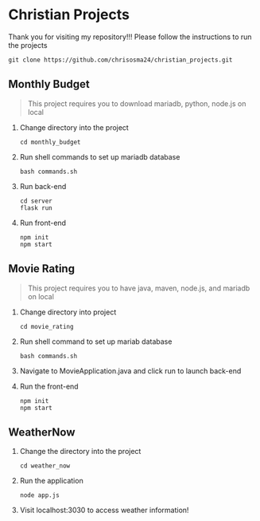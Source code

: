 # Christian Projects
Thank you for visiting my repository!!! Please follow the instructions to run the projects
```
git clone https://github.com/chrisosma24/christian_projects.git
````
## Monthly Budget
> This project requires you to download mariadb, python, node.js on local
1. Change directory into the project

   ```
   cd monthly_budget
   ```
2. Run shell commands to set up mariadb database
   
   ```
   bash commands.sh
   ```
3. Run back-end
   
   ```
   cd server
   flask run
   ```
4. Run front-end
   
   ```
   npm init
   npm start
   ```

## Movie Rating
> This project requires you to have java, maven, node.js, and mariadb on local
1. Change directory into project
   
   ```
   cd movie_rating
   ```
2. Run shell command to set up mariab database

   ```
   bash commands.sh
   ```
3. Navigate to MovieApplication.java and click run to launch back-end
4. Run the front-end

   ```
   npm init
   npm start
   ```

## WeatherNow
1. Change the directory into the project
   
   ```
   cd weather_now
   ```
2. Run the application
   
   ```
   node app.js
   ```
3. Visit localhost:3030 to access weather information!



